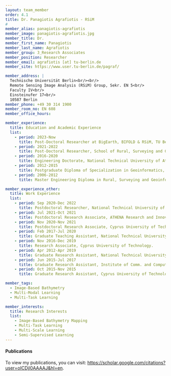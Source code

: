 ```yaml
---
layout: team_member
order: 4.1
title: Dr. Panagiotis Agrafiotis - RSiM
#
member_alias: panagiotis-agrafiotis
member_image: panagiotis-agrafiotis.jpg
member_title: Dr.
member_first_name: Panagiotis
member_last_name: Agrafiotis
member_group: 3_Research Associates
member_position: Researcher
member_email: agrafiotis [at] tu-berlin.de
member_site: https://www.user.tu-berlin.de/pagraf/

member_address: |
  Technische Universität Berlin<br/><br/>
  Remote Sensing Image Analysis (RSiM) Group, Sekr. EN 5<br/>
  Faculty IV<br/>
  Einsteinufer 17<br/>
  10587 Berlin
member_phone: +49 30 314 1900
member_room_no: EN 608
member_office_hours:

member_experience:
  title: Education and Academic Experience
  list:
    - period: 2023-Now
      title: Post-Doctoral Researcher at BigEarth, BIFOLD & RSiM, TU Berlin, Germany.
    - period: 2021-2022
      title: Post-Doctoral Researcher, School of Rural, Surveying and Geoinformatics Engineering, National Technical University of Athens, Greece.
    - period: 2016-2020
      title: Engineering Doctorate, National Technical University of Athens, Greece.
    - period: 2012-2015
      title: Postgraduate Diploma of Specialization in Geoinformatics, National Technical University of Athens, Greece.
    - period: 2006-2012
      title: Master Engineering Diploma in Rural, Surveying and Geoinformatics Engineering, National Technical University of Athens, Greece.

member_experience_other:
  title: Work Experience
  list:
    - period: Sep 2020-Dec 2022
      title: Postdoctoral Researcher, National Technical University of Athens.
    - period: Jul 2021-Oct 2021
      title: Postdoctoral Research Associate, ATHENA Research and Innovation Center.
    - period: Nov 2020-Nov 2021
      title: Postdoctoral Research Associate, Cyprus University of Technology.
    - period: Feb 2017-Jul 2020
      title: Graduate Teaching Assistant, National Technical University of Athens.
    - period: Nov 2016-Dec 2019
      title: Research Associate, Cyprus University of Technology.
    - period: Apr 2012-Apr 2019
      title: Graduate Research Assistant, National Technical University of Athens.
    - period: Jun 2015-Jul 2017
      title: Graduate Research Assistant, Institute of Comm. and Computer Systems.
    - period: Oct 2015-Nov 2015
      title: Graduate Research Assistant, Cyprus University of Technology.

member_tags:
  - Image-Based Bathymetry
  - Multi-Modal Learning
  - Multi-Task Learning

member_interests:
  title: Research Interests
  list:
    - Image-Based Bathymetry Mapping
    - Multi-Task Learning
    - Multi-Scale Learning
    - Semi-Supervised Learning
---
```


<h4 class="mt-4">Publications</h4>
  <p>To view my publications, you can visit: <a href="https://scholar.google.com/citations?user=oICDjl0AAAAJ&hl=en" target="_blank">https://scholar.google.com/citations?user=oICDjl0AAAAJ&hl=en</a>.</p>
